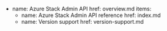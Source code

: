 - name: Azure Stack Admin API
  href: overview.md
  items:
  - name: Azure Stack Admin API reference
    href: index.md
  - name: Version support
    href: version-support.md
